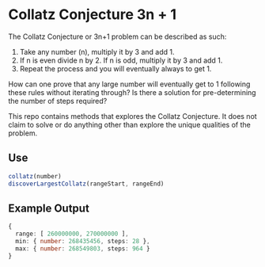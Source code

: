 # Collatz Conjecture 3n + 1

The Collatz Conjecture or 3n+1 problem can be described as such:

1. Take any number (n), multiply it by 3 and add 1.
2. If n is even divide n by 2. If n is odd, multiply it by 3 and add 1.
3. Repeat the process and you will eventually always to get 1.

How can one prove that any large number will eventually get to 1 following these rules without iterating through? Is there a solution for pre-determining the number of steps required?

This repo contains methods that explores the Collatz Conjecture. It does not claim to solve or do anything other than explore the unique qualities of the problem.

## Use

```typescript
collatz(number)
discoverLargestCollatz(rangeStart, rangeEnd)
```

## Example Output

```typescript
{
  range: [ 260000000, 270000000 ],
  min: { number: 268435456, steps: 28 },
  max: { number: 268549803, steps: 964 }
}
```
